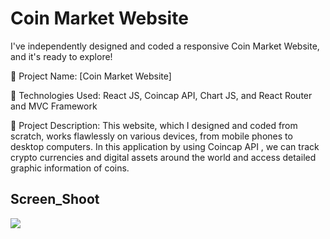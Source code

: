 <h1> Coin Market Website </h1>

I've independently designed and coded a responsive Coin Market Website, and it's ready to explore!

🔸 Project Name: [Coin Market Website]

🔸 Technologies Used: React JS, Coincap API, Chart JS, and React Router and MVC Framework

🔸 Project Description: This website, which I designed and coded from scratch, works flawlessly on various devices, from mobile phones to desktop computers. In this application by using Coincap API , we can track crypto currencies and digital assets around the world and access detailed graphic information of coins.

<h2>Screen_Shoot</h2>

![](screen_coin_app.gif)